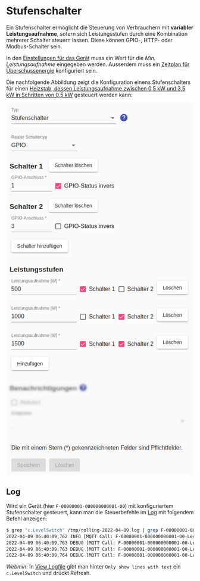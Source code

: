# Stufenschalter
Ein Stufenschalter ermöglicht die Steuerung von Verbrauchern mit **variabler Leistungsaufnahme**, sofern sich Leistungsstufen durch eine Kombination mehrerer Schalter steuern lassen. Diese können GPIO-, HTTP- oder Modbus-Schalter sein.

In den [Einstellungen für das Gerät](Appliance_DE.md) muss ein Wert für die *Min. Leistungsaufnahme* eingegeben werden. Ausserdem muss ein [Zeitplan für Überschussenergie](Schedules_DE.md) konfiguriert sein.

Die nachfolgende Abbildung zeigt die Konfiguration einens Stufenschalters für einen [Heizstab, dessen Leistungsaufnahme zwischen 0,5 kW und 3,5 kW in Schritten von 0,5 kW](https://www.killus-technik.de/de/heizungszubehoer/elektro-heizstaebe/photovoltaik-vario-heizer-0-5-3-5-kw.html) gesteuert werden kann:

![LevelSwitch](../pics/fe/LevelSwitch_DE.png)

## Log
Wird ein Gerät (hier `F-00000001-000000000001-00`) mit konfiguriertem Stufenschalter gesteuert, kann man die Steuerbefehle im [Log](Logging_DE.md) mit folgendem Befehl anzeigen:

```bash
$ grep "c.LevelSwitch" /tmp/rolling-2022-04-09.log | grep F-00000001-000000000001-00
2022-04-09 06:40:09,762 INFO [MQTT Call: F-00000001-000000000001-00-LevelSwitch] d.a.s.c.LevelSwitch [LevelSwitch.java:199] F-00000001-000000000001-00: Setting power to 2500W
2022-04-09 06:40:09,763 DEBUG [MQTT Call: F-00000001-000000000001-00-LevelSwitch] d.a.s.c.LevelSwitch [LevelSwitch.java:191] F-00000001-000000000001-00: Setting wrapped control switch 1 to on
2022-04-09 06:40:09,763 DEBUG [MQTT Call: F-00000001-000000000001-00-LevelSwitch] d.a.s.c.LevelSwitch [LevelSwitch.java:191] F-00000001-000000000001-00: Setting wrapped control switch 2 to off
2022-04-09 06:40:09,764 DEBUG [MQTT Call: F-00000001-000000000001-00-LevelSwitch] d.a.s.c.LevelSwitch [LevelSwitch.java:191] F-00000001-000000000001-00: Setting wrapped control switch 3 to on
```

*Webmin*: In [View Logfile](Logging_DE.md#user-content-webmin-logs) gibt man hinter `Only show lines with text` ein `c.LevelSwitch` und drückt Refresh.